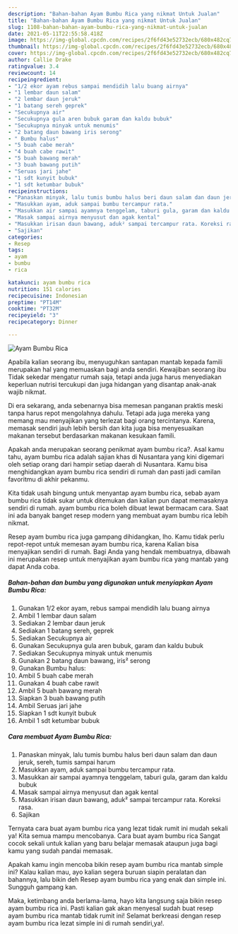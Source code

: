 ```yaml
---
description: "Bahan-bahan Ayam Bumbu Rica yang nikmat Untuk Jualan"
title: "Bahan-bahan Ayam Bumbu Rica yang nikmat Untuk Jualan"
slug: 1108-bahan-bahan-ayam-bumbu-rica-yang-nikmat-untuk-jualan
date: 2021-05-11T22:55:58.418Z
image: https://img-global.cpcdn.com/recipes/2f6fd43e52732ecb/680x482cq70/ayam-bumbu-rica-foto-resep-utama.jpg
thumbnail: https://img-global.cpcdn.com/recipes/2f6fd43e52732ecb/680x482cq70/ayam-bumbu-rica-foto-resep-utama.jpg
cover: https://img-global.cpcdn.com/recipes/2f6fd43e52732ecb/680x482cq70/ayam-bumbu-rica-foto-resep-utama.jpg
author: Callie Drake
ratingvalue: 3.4
reviewcount: 14
recipeingredient:
- "1/2 ekor ayam rebus sampai mendidih lalu buang airnya"
- "1 lembar daun salam"
- "2 lembar daun jeruk"
- "1 batang sereh geprek"
- "Secukupnya air"
- "Secukupnya gula aren bubuk garam dan kaldu bubuk"
- "Secukupnya minyak untuk menumis"
- "2 batang daun bawang iris serong"
- " Bumbu halus"
- "5 buah cabe merah"
- "4 buah cabe rawit"
- "5 buah bawang merah"
- "3 buah bawang putih"
- "Seruas jari jahe"
- "1 sdt kunyit bubuk"
- "1 sdt ketumbar bubuk"
recipeinstructions:
- "Panaskan minyak, lalu tumis bumbu halus beri daun salam dan daun jeruk, sereh, tumis sampai harum"
- "Masukkan ayam, aduk sampai bumbu tercampur rata."
- "Masukkan air sampai ayamnya tenggelam, taburi gula, garam dan kaldu bubuk"
- "Masak sampai airnya menyusut dan agak kental"
- "Masukkan irisan daun bawang, aduk² sampai tercampur rata. Koreksi rasa."
- "Sajikan"
categories:
- Resep
tags:
- ayam
- bumbu
- rica

katakunci: ayam bumbu rica 
nutrition: 151 calories
recipecuisine: Indonesian
preptime: "PT14M"
cooktime: "PT32M"
recipeyield: "3"
recipecategory: Dinner

---
```



![Ayam Bumbu Rica](https://img-global.cpcdn.com/recipes/2f6fd43e52732ecb/680x482cq70/ayam-bumbu-rica-foto-resep-utama.jpg)

Apabila kalian seorang ibu, menyuguhkan santapan mantab kepada famili merupakan hal yang memuaskan bagi anda sendiri. Kewajiban seorang ibu Tidak sekedar mengatur rumah saja, tetapi anda juga harus menyediakan keperluan nutrisi tercukupi dan juga hidangan yang disantap anak-anak wajib nikmat.

Di era  sekarang, anda sebenarnya bisa memesan panganan praktis meski tanpa harus repot mengolahnya dahulu. Tetapi ada juga mereka yang memang mau menyajikan yang terlezat bagi orang tercintanya. Karena, memasak sendiri jauh lebih bersih dan kita juga bisa menyesuaikan makanan tersebut berdasarkan makanan kesukaan famili. 



Apakah anda merupakan seorang penikmat ayam bumbu rica?. Asal kamu tahu, ayam bumbu rica adalah sajian khas di Nusantara yang kini digemari oleh setiap orang dari hampir setiap daerah di Nusantara. Kamu bisa menghidangkan ayam bumbu rica sendiri di rumah dan pasti jadi camilan favoritmu di akhir pekanmu.

Kita tidak usah bingung untuk menyantap ayam bumbu rica, sebab ayam bumbu rica tidak sukar untuk ditemukan dan kalian pun dapat memasaknya sendiri di rumah. ayam bumbu rica boleh dibuat lewat bermacam cara. Saat ini ada banyak banget resep modern yang membuat ayam bumbu rica lebih nikmat.

Resep ayam bumbu rica juga gampang dihidangkan, lho. Kamu tidak perlu repot-repot untuk memesan ayam bumbu rica, karena Kalian bisa menyajikan sendiri di rumah. Bagi Anda yang hendak membuatnya, dibawah ini merupakan resep untuk menyajikan ayam bumbu rica yang mantab yang dapat Anda coba.

<!--inarticleads1-->

##### Bahan-bahan dan bumbu yang digunakan untuk menyiapkan Ayam Bumbu Rica:

1. Gunakan 1/2 ekor ayam, rebus sampai mendidih lalu buang airnya
1. Ambil 1 lembar daun salam
1. Sediakan 2 lembar daun jeruk
1. Sediakan 1 batang sereh, geprek
1. Sediakan Secukupnya air
1. Gunakan Secukupnya gula aren bubuk, garam dan kaldu bubuk
1. Sediakan Secukupnya minyak untuk menumis
1. Gunakan 2 batang daun bawang, iris² serong
1. Gunakan  Bumbu halus:
1. Ambil 5 buah cabe merah
1. Gunakan 4 buah cabe rawit
1. Ambil 5 buah bawang merah
1. Siapkan 3 buah bawang putih
1. Ambil Seruas jari jahe
1. Siapkan 1 sdt kunyit bubuk
1. Ambil 1 sdt ketumbar bubuk




<!--inarticleads2-->

##### Cara membuat Ayam Bumbu Rica:

1. Panaskan minyak, lalu tumis bumbu halus beri daun salam dan daun jeruk, sereh, tumis sampai harum
1. Masukkan ayam, aduk sampai bumbu tercampur rata.
1. Masukkan air sampai ayamnya tenggelam, taburi gula, garam dan kaldu bubuk
1. Masak sampai airnya menyusut dan agak kental
1. Masukkan irisan daun bawang, aduk² sampai tercampur rata. Koreksi rasa.
1. Sajikan




Ternyata cara buat ayam bumbu rica yang lezat tidak rumit ini mudah sekali ya! Kita semua mampu mencobanya. Cara buat ayam bumbu rica Sangat cocok sekali untuk kalian yang baru belajar memasak ataupun juga bagi kamu yang sudah pandai memasak.

Apakah kamu ingin mencoba bikin resep ayam bumbu rica mantab simple ini? Kalau kalian mau, ayo kalian segera buruan siapin peralatan dan bahannya, lalu bikin deh Resep ayam bumbu rica yang enak dan simple ini. Sungguh gampang kan. 

Maka, ketimbang anda berlama-lama, hayo kita langsung saja bikin resep ayam bumbu rica ini. Pasti kalian gak akan menyesal sudah buat resep ayam bumbu rica mantab tidak rumit ini! Selamat berkreasi dengan resep ayam bumbu rica lezat simple ini di rumah sendiri,ya!.

